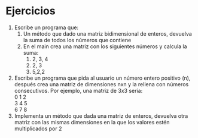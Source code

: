 # Ejercicios

1. Escribe un programa que:
   1. Un método que dado una matriz bidimensional de enteros, devuelva la suma de todos los números que contiene
   2. En el main crea una matriz con los siguientes números y calcula la suma:
      1. 2, 3, 4
      2. 2, 3
      3. 5,2,2
2. Escribe un programa que pida al usuario un número entero positivo (n), después crea una matriz de dimensiones nxn y la rellena con números consecutivos. Por ejemplo, una matriz de 3x3 sería:\
   &#x20;                   0 1 2\
   &#x20;                   3 4 5\
   &#x20;                   6 7 8
3. Implementa un método que dada una matriz de enteros, devuelva otra matriz con las mismas dimensiones en la que los valores estén multiplicados por 2
